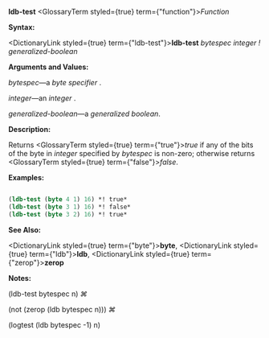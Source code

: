**ldb-test** <GlossaryTerm styled={true} term={"function"}><i>Function</i></GlossaryTerm> 



**Syntax:** 



<DictionaryLink styled={true} term={"ldb-test"}><b>ldb-test</b></DictionaryLink> *bytespec integer ! generalized-boolean* 



**Arguments and Values:** 



*bytespec*—a *byte specifier* . 



*integer*—an *integer* . 



*generalized-boolean*—a *generalized boolean*. 



**Description:** 



Returns <GlossaryTerm styled={true} term={"true"}><i>true</i></GlossaryTerm> if any of the bits of the byte in *integer* specified by *bytespec* is non-zero; otherwise returns <GlossaryTerm styled={true} term={"false"}><i>false</i></GlossaryTerm>. 



**Examples:**
```lisp

(ldb-test (byte 4 1) 16) *! true* 
(ldb-test (byte 3 1) 16) *! false* 
(ldb-test (byte 3 2) 16) *! true* 

```
**See Also:** 



<DictionaryLink styled={true} term={"byte"}><b>byte</b></DictionaryLink>, <DictionaryLink styled={true} term={"ldb"}><b>ldb</b></DictionaryLink>, <DictionaryLink styled={true} term={"zerop"}><b>zerop</b></DictionaryLink> 



**Notes:** 



(ldb-test bytespec n) *⌘* 



(not (zerop (ldb bytespec n))) *⌘* 



(logtest (ldb bytespec -1) n) 







 



 



